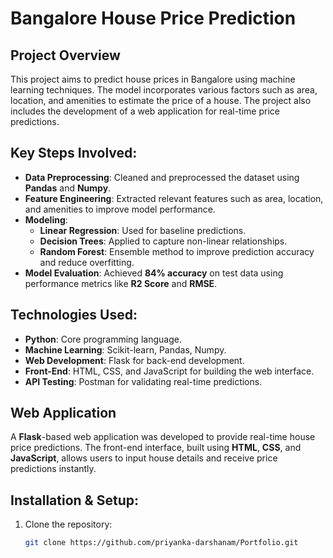 # Bangalore House Price Prediction

## Project Overview
This project aims to predict house prices in Bangalore using machine learning techniques. The model incorporates various factors such as area, location, and amenities to estimate the price of a house. The project also includes the development of a web application for real-time price predictions.

## Key Steps Involved:
- **Data Preprocessing**: Cleaned and preprocessed the dataset using **Pandas** and **Numpy**.
- **Feature Engineering**: Extracted relevant features such as area, location, and amenities to improve model performance.
- **Modeling**: 
  - **Linear Regression**: Used for baseline predictions.
  - **Decision Trees**: Applied to capture non-linear relationships.
  - **Random Forest**: Ensemble method to improve prediction accuracy and reduce overfitting.
- **Model Evaluation**: Achieved **84% accuracy** on test data using performance metrics like **R2 Score** and **RMSE**.

## Technologies Used:
- **Python**: Core programming language.
- **Machine Learning**: Scikit-learn, Pandas, Numpy.
- **Web Development**: Flask for back-end development.
- **Front-End**: HTML, CSS, and JavaScript for building the web interface.
- **API Testing**: Postman for validating real-time predictions.

## Web Application
A **Flask**-based web application was developed to provide real-time house price predictions. The front-end interface, built using **HTML**, **CSS**, and **JavaScript**, allows users to input house details and receive price predictions instantly.

## Installation & Setup:
1. Clone the repository:
   ```bash
   git clone https://github.com/priyanka-darshanam/Portfolio.git

